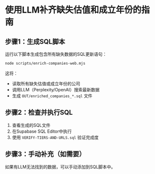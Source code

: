 # 使用LLM补齐缺失估值和成立年份的指南

## 步骤1：生成SQL脚本

运行以下脚本生成包含所有缺失数据的SQL更新语句：

```bash
node scripts/enrich-companies-web.mjs
```

这将：
- 读取所有缺失估值或成立年份的公司
- 调用LLM（Perplexity/OpenAI）搜索最新数据
- 生成 `OUT/enriched_companies_*.sql` 文件

## 步骤2：检查并执行SQL

1. 查看生成的SQL文件
2. 在Supabase SQL Editor中执行
3. 使用 `VERIFY-TIERS-AND-URLS.sql` 验证完成度

## 步骤3：手动补充（如需要）

如果有LLM无法找到的数据，可以手动添加到SQL脚本中。

